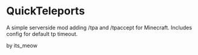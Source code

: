 # QuickTeleports
A simple serverside mod adding /tpa and /tpaccept for Minecraft.
Includes config for default tp timeout.

by its_meow
